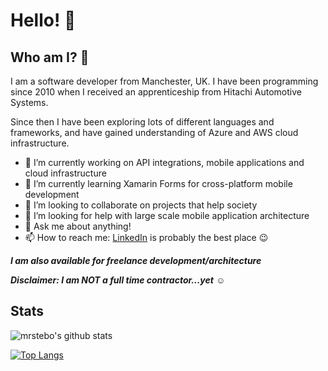 # Hello! 👋

## Who am I? :thinking:

I am a software developer from Manchester, UK. I have been programming since 2010 when I received an apprenticeship from Hitachi Automotive Systems.

Since then I have been exploring lots of different languages and frameworks, and have gained understanding of Azure and AWS cloud infrastructure.

- 🔭 I’m currently working on API integrations, mobile applications and cloud infrastructure
- 🌱 I’m currently learning Xamarin Forms for cross-platform mobile development
- 👯 I’m looking to collaborate on projects that help society
- 🤔 I’m looking for help with large scale mobile application architecture
- 💬 Ask me about anything!
- 📫 How to reach me: [LinkedIn](https://www.linkedin.com/in/steven-atkinson-79977516/) is probably the best place :wink:

***I am also available for freelance development/architecture***

***Disclaimer: I am NOT a full time contractor...yet*** :relaxed:


## Stats

![mrstebo's github stats](https://github-readme-stats.vercel.app/api?username=mrstebo&show_icons=true)

[![Top Langs](https://github-readme-stats.vercel.app/api/top-langs/?username=mrstebo)](https://github.com/anuraghazra/github-readme-stats)
